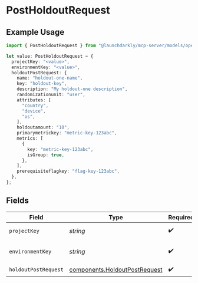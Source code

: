 # PostHoldoutRequest

## Example Usage

```typescript
import { PostHoldoutRequest } from "@launchdarkly/mcp-server/models/operations";

let value: PostHoldoutRequest = {
  projectKey: "<value>",
  environmentKey: "<value>",
  holdoutPostRequest: {
    name: "holdout-one-name",
    key: "holdout-key",
    description: "My holdout-one description",
    randomizationunit: "user",
    attributes: [
      "country",
      "device",
      "os",
    ],
    holdoutamount: "10",
    primarymetrickey: "metric-key-123abc",
    metrics: [
      {
        key: "metric-key-123abc",
        isGroup: true,
      },
    ],
    prerequisiteflagkey: "flag-key-123abc",
  },
};
```

## Fields

| Field                                                                          | Type                                                                           | Required                                                                       | Description                                                                    |
| ------------------------------------------------------------------------------ | ------------------------------------------------------------------------------ | ------------------------------------------------------------------------------ | ------------------------------------------------------------------------------ |
| `projectKey`                                                                   | *string*                                                                       | :heavy_check_mark:                                                             | The project key                                                                |
| `environmentKey`                                                               | *string*                                                                       | :heavy_check_mark:                                                             | The environment key                                                            |
| `holdoutPostRequest`                                                           | [components.HoldoutPostRequest](../../models/components/holdoutpostrequest.md) | :heavy_check_mark:                                                             | N/A                                                                            |